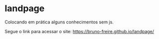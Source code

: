 # landpage
Colocando em prática alguns conhecimentos sem js.

Segue o link para acessar o site: https://bruno-freire.github.io/landpage/
